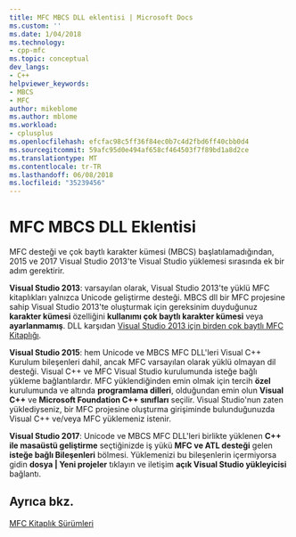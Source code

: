 ```yaml
---
title: MFC MBCS DLL eklentisi | Microsoft Docs
ms.custom: ''
ms.date: 1/04/2018
ms.technology:
- cpp-mfc
ms.topic: conceptual
dev_langs:
- C++
helpviewer_keywords:
- MBCS
- MFC
author: mikeblome
ms.author: mblome
ms.workload:
- cplusplus
ms.openlocfilehash: efcfac98c5ff36f84ec0b7c4d2fbd6ff40cbb0d4
ms.sourcegitcommit: 59afc95d0e494af658cf464503f7f89bd1a8d2ce
ms.translationtype: MT
ms.contentlocale: tr-TR
ms.lasthandoff: 06/08/2018
ms.locfileid: "35239456"
---
```

# <a name="mfc-mbcs-dll-add-on"></a>MFC MBCS DLL Eklentisi

MFC desteği ve çok baytlı karakter kümesi (MBCS) başlatılamadığından, 2015 ve 2017 Visual Studio 2013'te Visual Studio yüklemesi sırasında ek bir adım gerektirir.

**Visual Studio 2013**: varsayılan olarak, Visual Studio 2013'te yüklü MFC kitaplıkları yalnızca Unicode geliştirme desteği. MBCS dll bir MFC projesine sahip Visual Studio 2013'te oluşturmak için gereksinim duyduğunuz **karakter kümesi** özelliğini **kullanımı çok baytlı karakter kümesi** veya **ayarlanmamış**. DLL karşıdan [Visual Studio 2013 için birden çok baytlı MFC Kitaplığı](https://www.microsoft.com/en-us/download/details.aspx?id=40770).

**Visual Studio 2015**: hem Unicode ve MBCS MFC DLL'leri Visual C++ Kurulum bileşenleri dahil, ancak MFC varsayılan olarak yüklü olmayan dil desteği. Visual C++ ve MFC Visual Studio kurulumunda isteğe bağlı yükleme bağlantılardır. MFC yüklendiğinden emin olmak için tercih **özel** kurulumunda ve altında **programlama dilleri**, olduğundan emin olun **Visual C++** ve **Microsoft Foundation C++ sınıfları** seçilir. Visual Studio'nun zaten yüklediyseniz, bir MFC projesine oluşturma girişiminde bulunduğunuzda Visual C++ ve/veya MFC yüklemeniz istenir.

**Visual Studio 2017**: Unicode ve MBCS MFC DLL'leri birlikte yüklenen **C++ ile masaüstü geliştirme** seçtiğinizde iş yükü **MFC ve ATL desteği** gelen **isteğe bağlı Bileşenleri** bölmesi. Yüklemenizi bu bileşenlerin içermiyorsa gidin **dosya | Yeni projeler** tıklayın ve iletişim **açık Visual Studio yükleyicisi** bağlantı.

## <a name="see-also"></a>Ayrıca bkz.

[MFC Kitaplık Sürümleri](../mfc/mfc-library-versions.md)

